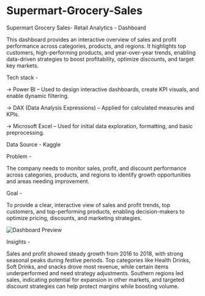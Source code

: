 # Supermart-Grocery-Sales
Supermart Grocery Sales- Retail Analytics - Dashboard

This dashboard provides an interactive overview of sales and profit performance across categories, products, and regions. It highlights top customers, high-performing products, and year-over-year trends, enabling data-driven strategies to boost profitability, optimize discounts, and target key markets.

Tech stack -

-> Power BI – Used to design interactive dashboards, create KPI visuals, and enable dynamic filtering. 

-> DAX (Data Analysis Expressions) – Applied for calculated measures and KPIs. 

-> Microsoft Excel – Used for initial data exploration, formatting, and basic preprocessing.

Data Source - Kaggle

Problem - 

The company needs to monitor sales, profit, and discount performance across categories, products, and regions to identify growth opportunities and areas needing improvement.

Goal - 

To provide a clear, interactive view of sales and profit trends, top customers, and top-performing products, enabling decision-makers to optimize pricing, discounts, and marketing strategies.


![Dashboard Preview]()

Insights - 

Sales and profit showed steady growth from 2016 to 2018, with strong seasonal peaks during festive periods. Top categories like Health Drinks, Soft Drinks, and snacks drove most revenue, while certain items underperformed and need strategy adjustments. Southern regions led sales, indicating potential for expansion in other markets, and targeted discount strategies can help protect margins while boosting volume.
